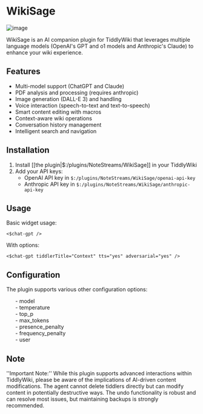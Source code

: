 # WikiSage

![image](https://github.com/user-attachments/assets/31e54076-cd69-4c57-a7b9-22a8ad10c654)

<p>WikiSage is an AI companion plugin for TiddlyWiki that leverages multiple language models (OpenAI's GPT and o1 models and Anthropic's Claude) to enhance your wiki experience.</p>

<h2>Features</h2>
<ul>
    <li>Multi-model support (ChatGPT and Claude)</li>
    <li>PDF analysis and processing (requires anthropic)</li> 
    <li>Image generation (DALL-E 3) and handling</li>
    <li>Voice interaction (speech-to-text and text-to-speech)</li>
    <li>Smart content editing with macros</li>
    <li>Context-aware wiki operations</li>
    <li>Conversation history management</li>
    <li>Intelligent search and navigation</li>
</ul>

<h2>Installation</h2>
<ol>
    <li>Install [[the plugin|$:/plugins/NoteStreams/WikiSage]] in your TiddlyWiki</li>
    <li>Add your API keys:
        <ul>
            <li>OpenAI API key in <code>$:/plugins/NoteStreams/WikiSage/openai-api-key</code></li>
            <li>Anthropic API key in <code>$:/plugins/NoteStreams/WikiSage/anthropic-api-key</code></li>
        </ul>
    </li>
</ol>

<h2>Usage</h2>
<p>Basic widget usage:</p>
<pre><code>&lt;$chat-gpt /&gt;</code></pre>

<p>With options:</p>
<pre><code>&lt;$chat-gpt tiddlerTitle="Context" tts="yes" adversarial="yes" /&gt;</code></pre>

<h2>Configuration</h2>
<p>The plugin supports various other configuration options:</p>
<ul>
- model<br>
- temperature<br>
- top_p<br>
- max_tokens<br>
- presence_penalty<br>
- frequency_penalty<br>
- user<br>
</ul>

<h2>Note</h2>
''Important Note:'' While this plugin supports advanced interactions within TiddlyWiki, please be aware of the implications of AI-driven content modifications. The agent cannot delete tiddlers directly but can modify content in potentially destructive ways. The undo functionality is robust and can resolve most issues, but maintaining backups is strongly recommended.<br><br>
